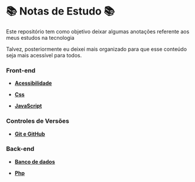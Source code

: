 # :books: Notas de Estudo :books:

Este repositório tem como objetivo deixar algumas anotações referente aos meus estudos na tecnologia

Talvez, posteriormente eu deixei mais organizado para que esse conteúdo seja mais acessível para todos.

### Front-end

- [**Acessibilidade**](Front-end/HTML/Acessibilidade.md)

- [**Css**](Front-end/CSS/Css.md)

- [**JavaScript**](/Front-end/JavaScript/JavaScript.md)

### Controles de Versões

- [**Git e GitHub**](/Git-and-Github.md)

### Back-end

- [**Banco de dados**]()

- [**Php**](/Back-end/php.md)